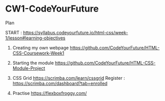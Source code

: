 # CW1-CodeYourFuture
 Plan 
 
 START : https://syllabus.codeyourfuture.io/html-css/week-1/lesson#learning-objectives


1) Creating my own webpage
https://github.com/CodeYourFuture/HTML-CSS-Coursework-Week1

2) Starting the module
https://github.com/CodeYourFuture/HTML-CSS-Module-Project

3) CSS Grid
https://scrimba.com/learn/cssgrid
Register : https://scrimba.com/dashboard?tab=enrolled

4) Practise
https://flexboxfroggy.com/
